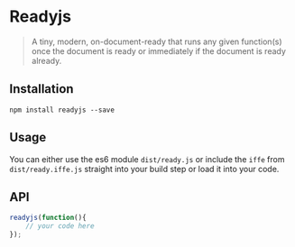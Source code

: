# Readyjs
> A tiny, modern, on-document-ready that runs any given function(s) once the document is ready or immediately if the document is ready already.

## Installation
```
npm install readyjs --save
```

## Usage
You can either use the es6 module `dist/ready.js` or include the `iffe` from `dist/ready.iffe.js` straight into your build step or load it into your code.

## API
```javascript
readyjs(function(){
    // your code here
});
```
